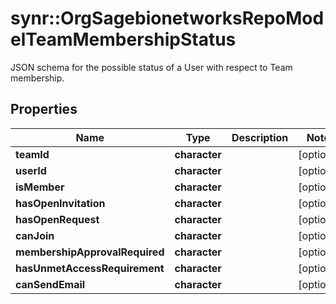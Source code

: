 # synr::OrgSagebionetworksRepoModelTeamMembershipStatus

JSON schema for the possible status of a User with respect to Team membership.

## Properties
Name | Type | Description | Notes
------------ | ------------- | ------------- | -------------
**teamId** | **character** |  | [optional] 
**userId** | **character** |  | [optional] 
**isMember** | **character** |  | [optional] 
**hasOpenInvitation** | **character** |  | [optional] 
**hasOpenRequest** | **character** |  | [optional] 
**canJoin** | **character** |  | [optional] 
**membershipApprovalRequired** | **character** |  | [optional] 
**hasUnmetAccessRequirement** | **character** |  | [optional] 
**canSendEmail** | **character** |  | [optional] 


